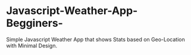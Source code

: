 # Javascript-Weather-App-Begginers-
Simple Javascript Weather App that shows Stats based on Geo-Location with Minimal Design.
